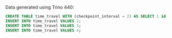 Data generated using Trino 440:

```sql
CREATE TABLE time_travel WITH (checkpoint_interval = 2) AS SELECT 1 id;
INSERT INTO time_travel VALUES 2;
INSERT INTO time_travel VALUES 3;
INSERT INTO time_travel VALUES 4;
```
